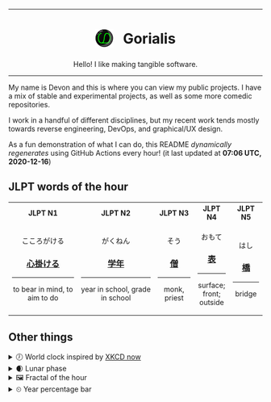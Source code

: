 ***

<h1 align="center">
<sub>
    <img src="readme/resources/avatar.png" height="36">
</sub>
&nbsp;
Gorialis
</h1>
<p align="center">
Hello! I like making tangible software.
</p>

***

My name is Devon and this is where you can view my public projects. I have a mix of stable and experimental projects, as well as some more comedic repositories.

I work in a handful of different disciplines, but my recent work tends mostly towards reverse engineering, DevOps, and graphical/UX design.

As a fun demonstration of what I can do, this README *dynamically regenerates* using GitHub Actions every hour! (it last updated at **07:06 UTC, 2020-12-16**)

<h2>JLPT words of the hour</h2>
<table>
    <tr>
        <th>JLPT N1</th>
        <th>JLPT N2</th>
        <th>JLPT N3</th>
        <th>JLPT N4</th>
        <th>JLPT N5</th>
    </tr>
    <tr>
        <td>
            <p align="center">こころがける</p>
            <h3 align="center"><b><a href="https://jisho.org/search/%E5%BF%83%E6%8E%9B%E3%81%91%E3%82%8B">心掛ける</a></b></h3>
            <hr>
            <p align="center">to bear in mind,<wbr> to aim to do</p>
        </td>
        <td>
            <p align="center">がくねん</p>
            <h3 align="center"><b><a href="https://jisho.org/search/%E5%AD%A6%E5%B9%B4">学年</a></b></h3>
            <hr>
            <p align="center">year in school,<wbr> grade in school</p>
        </td>
        <td>
            <p align="center">そう</p>
            <h3 align="center"><b><a href="https://jisho.org/search/%E5%83%A7">僧</a></b></h3>
            <hr>
            <p align="center">monk,<wbr> priest</p>
        </td>
        <td>
            <p align="center">おもて</p>
            <h3 align="center"><b><a href="https://jisho.org/search/%E8%A1%A8">表</a></b></h3>
            <hr>
            <p align="center">surface;<br> front;<br> outside</p>
        </td>
        <td>
            <p align="center">はし</p>
            <h3 align="center"><b><a href="https://jisho.org/search/%E6%A9%8B">橋</a></b></h3>
            <hr>
            <p align="center">bridge</p>
        </td>
    </tr>
</table>

<h2>Other things</h2>
<details>
<summary>🕖  World clock inspired by <a href="https://xkcd.com/now">XKCD now</a></summary>

> <img src="generated/now.png" width="512">

</details>
<details>
<summary>🌒 Lunar phase</summary>

The moon is approximately 7.52% through its phase (Waxing Crescent).

</details>
<details>
<summary>&#x1f5bc; Fractal of the hour</summary>

> <img src="generated/fractal.png" width="512">

</details>
<details>
<summary>&#x23f2; Year percentage bar</summary>
<pre><code>2020 [███████████████████▁] 95.71%</code></pre>
</details>

